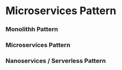 # Microservices Pattern

### Monolithh Pattern
### Microservices Pattern
### Nanoservices / Serverless Pattern



